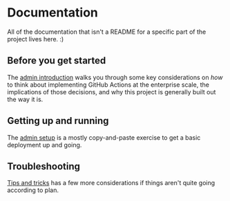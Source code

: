 # Documentation

All of the documentation that isn't a README for a specific part of the project lives here. :)

## Before you get started

The [admin introduction](admin-introduction.md) walks you through some key considerations on _how_ to think about implementing GitHub Actions at the enterprise scale, the implications of those decisions, and why this project is generally built out the way it is.

## Getting up and running

The [admin setup](admin-setup.md) is a mostly copy-and-paste exercise to get a basic deployment up and going.

## Troubleshooting

[Tips and tricks](tips-and-tricks.md) has a few more considerations if things aren't quite going according to plan.
